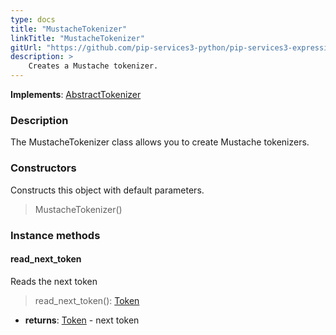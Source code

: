 ```yaml
---
type: docs
title: "MustacheTokenizer"
linkTitle: "MustacheTokenizer"
gitUrl: "https://github.com/pip-services3-python/pip-services3-expressions-python"
description: > 
    Creates a Mustache tokenizer.
---
```


**Implements**: [AbstractTokenizer](../../tokenizers/abstract_tokenizer)

### Description

The MustacheTokenizer class allows you to create Mustache tokenizers.

### Constructors
Constructs this object with default parameters.  

> MustacheTokenizer()

### Instance methods

#### read_next_token
Reads the next token

> read_next_token(): [Token](../../tokenizers/token)

- **returns**: [Token](../../tokenizers/token) - next token
